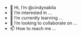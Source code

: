 - 👋 Hi, I’m @cindynabila
- 👀 I’m interested in ...
- 🌱 I’m currently learning ...
- 💞️ I’m looking to collaborate on ...
- 📫 How to reach me ...

<!---
cindynabila/cindynabila is a ✨ special ✨ repository because its `README.md` (this file) appears on your GitHub profile.
You can click the Preview link to take a look at your changes.
--->
